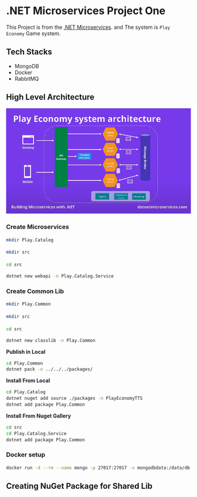 # .NET Microservices Project One

This Project is from the [.NET Microservices](https://www.youtube.com/watch?v=CqCDOosvZIk&t=673s). and The system is `Play Economy` Game system.

## Tech Stacks

- MongoDB
- Docker
- RabbitMQ

## High Level Architecture

![High Level Architecture](examples/high-level.png)

### Create Microservices

```bash
mkdir Play.Catalog

mkdir src

cd src
```

```bash
dotnet new webapi -n Play.Catalog.Service
```

### Create Common Lib

```bash
mkdir Play.Common

mkdir src

cd src
```

```bash
dotnet new classlib -n Play.Common
```

**Publish in Local**

```bash
cd Play.Common
dotnet pack -o ../../../packages/
```

**Install From Local**

```bash
cd Play.Catalog
dotnet nuget add source ./packages -n PlayEconomyTTS
dotnet add package Play.Common

```

**Install From Nuget Gallery**

```bash
cd src
cd Play.Catalog.Service
dotnet add package Play.Common
```

### Docker setup

```bash
docker run -d --rm --name mongo -p 27017:27017 -v mongodbdata:/data/db mongo
```

## Creating NuGet Package for Shared Lib
